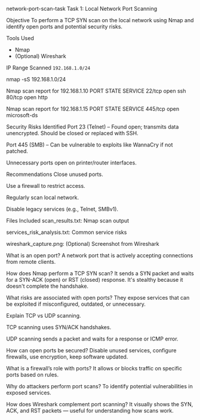  network-port-scan-task
Task 1: Local Network Port Scanning

 Objective
To perform a TCP SYN scan on the local network using Nmap and identify open ports and potential security risks.

 Tools Used
- Nmap
- (Optional) Wireshark

 IP Range Scanned
`192.168.1.0/24`

nmap -sS 192.168.1.0/24

Nmap scan report for 192.168.1.10
PORT     STATE SERVICE
22/tcp   open  ssh
80/tcp   open  http

Nmap scan report for 192.168.1.15
PORT     STATE SERVICE
445/tcp  open  microsoft-ds

Security Risks Identified
Port 23 (Telnet) – Found open; transmits data unencrypted. Should be closed or replaced with SSH.

Port 445 (SMB) – Can be vulnerable to exploits like WannaCry if not patched.

Unnecessary ports open on printer/router interfaces.

 Recommendations
Close unused ports.

Use a firewall to restrict access.

Regularly scan local network.

Disable legacy services (e.g., Telnet, SMBv1).


 Files Included
scan_results.txt: Nmap scan output

services_risk_analysis.txt: Common service risks

wireshark_capture.png: (Optional) Screenshot from Wireshark





What is an open port?
A network port that is actively accepting connections from remote clients.

How does Nmap perform a TCP SYN scan?
It sends a SYN packet and waits for a SYN-ACK (open) or RST (closed) response. It's stealthy because it doesn't complete the handshake.

What risks are associated with open ports?
They expose services that can be exploited if misconfigured, outdated, or unnecessary.

Explain TCP vs UDP scanning.

TCP scanning uses SYN/ACK handshakes.

UDP scanning sends a packet and waits for a response or ICMP error.

How can open ports be secured?
Disable unused services, configure firewalls, use encryption, keep software updated.

What is a firewall’s role with ports?
It allows or blocks traffic on specific ports based on rules.

Why do attackers perform port scans?
To identify potential vulnerabilities in exposed services.

How does Wireshark complement port scanning?
It visually shows the SYN, ACK, and RST packets — useful for understanding how scans work.
